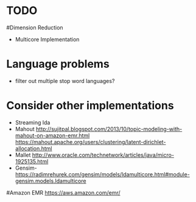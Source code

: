 # TODO
#Dimension Reduction
* Multicore Implementation

# Language problems
* filter out multiple stop word languages?

# Consider other implementations
* Streaming lda
* Mahout
    http://sujitpal.blogspot.com/2013/10/topic-modeling-with-mahout-on-amazon-emr.html
    https://mahout.apache.org/users/clustering/latent-dirichlet-allocation.html
* Mallet
    http://www.oracle.com/technetwork/articles/java/micro-1925135.html
* Gensim-https://radimrehurek.com/gensim/models/ldamulticore.html#module-gensim.models.ldamulticore

#Amazon EMR
https://aws.amazon.com/emr/
